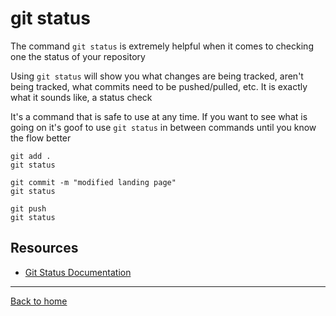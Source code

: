 # git status

The command `git status` is extremely helpful when it comes to checking one the status of your repository

Using `git status` will show you what changes are being tracked, aren't being tracked, what commits need to be pushed/pulled, etc. It is  exactly what it sounds like, a status check

It's a command that is safe to use at any time. If you want to see what is going on it's goof to use `git status` in between commands until you know the flow better

```
git add .
git status

git commit -m "modified landing page"
git status

git push
git status
```

## Resources

- [Git Status Documentation](https://git-scm.com/docs/git-status)

---

[Back to home](../README.md)